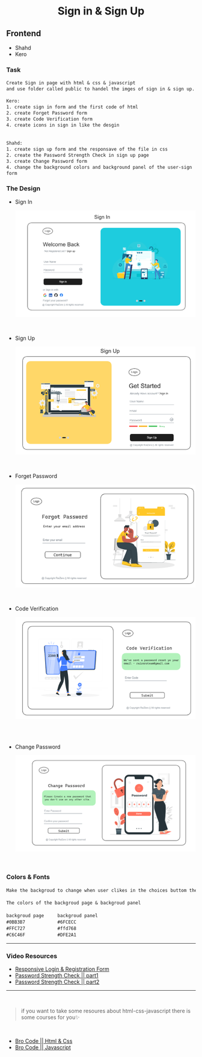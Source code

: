 <h1 align="center">Sign in & Sign Up</h1>


## Frontend

* Shahd
* Kero

### Task

```
Create Sign in page with html & css & javascript
and use folder called public to handel the imges of sign in & sign up.

Kero:
1. create sign in form and the first code of html
2. create Forget Password form
3. create Code Verification form
4. create icons in sign in like the desgin


Shahd:
1. create sign up form and the responsave of the file in css
2. create the Password Strength Check in sign up page
3. create Change Password form
4. change the background colors and background panel of the user-sign form

```

### The Design

- Sign In

  ![UX-Design](../../Design/UI/Sign%20in.png)

<br>

- Sign Up

  ![UX-Design](../../Design/UI/Sign%20up.png)

<br>

- Forget Password

  ![UX-Design](../../Design/UI/Forget%20Password.png)

<br>

- Code Verification

  ![UX-Design](../../Design/UI/Code%20Verification.png)

<br>

<br>

- Change Password

  ![UX-Design](../../Design/UI/Change%20Password.png)

<br>

### Colors & Fonts

```md
Make the backgroud to change when user clikes in the choices buttom the image

The colors of the backgroud page & backgroud panel

backgroud page     backgroud panel
#0BB3B7            #6FCECC
#FFC727            #ffd768
#C6C46F            #DFE2A1

```

<hr>

### Video Resources

- [Responsive Login & Registration Form](https://youtu.be/fC3qLUWf_Lk?si=nFTaYXctBbMuc1Gc)
- [Password Strength Check || part1](https://youtu.be/xHdJTAtLOOs?si=ukpD_H0Yk1WZ26kb)
- [Password Strength Check || part2](https://youtu.be/tQgw9HJc-Yw?si=QalvK60QiIdldhow)

<hr>
<br>

> if you want to take some resoures about html-css-javascript there is some courses for you✨

<br>

- [Bro Code || Html & Css](https://youtu.be/HGTJBPNC-Gw?si=AvAp3Wzz1_0GkmPU)
- [Bro Code || Javascript](https://youtu.be/lfmg-EJ8gm4?si=Rc5iszmSbsa1jOfJ)
